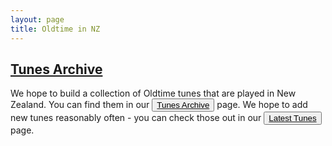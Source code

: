 ```yaml
---
layout: page
title: Oldtime in NZ
---
```


<a href="/tunes_archive/">Tunes Archive</a>
------------

We hope to build a collection of Oldtime tunes that are played in New Zealand. You can find them in our <a href="/tunes_archive/"><button class="filterButton" style="display: inline;">Tunes Archive</button></a> page. We hope to add new tunes reasonably often - you can check those out in our <a href="/latest/"><button class="filterButton" style="display: inline;">Latest Tunes</button></a> page.
